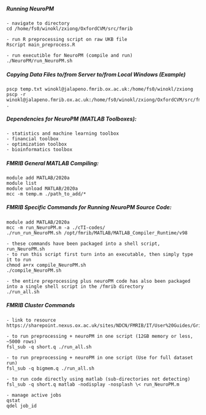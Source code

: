 ##### Running NeuroPM
```
- navigate to directory
cd /home/fs0/winokl/zxiong/OxfordCVM/src/fmrib

- run R preprocessing script on raw UKB file
Rscript main_preprocess.R

- run executible for NeuroPM (compile and run)
./NeuroPM/run_NeuroPM.sh
```

##### Copying Data Files to/from Server to/from Local Windows (Example)
```
pscp temp.txt winokl@jalapeno.fmrib.ox.ac.uk:/home/fs0/winokl/zxiong
pscp -r winokl@jalapeno.fmrib.ox.ac.uk:/home/fs0/winokl/zxiong/OxfordCVM/src/fmrib/NeuroPM/io .
```

##### Dependencies for NeuroPM (MATLAB Toolboxes):
```
- statistics and machine learning toolbox
- financial toolbox
- optimization toolbox
- bioinformatics toolbox
```

##### FMRIB General MATLAB Compiling:
```
module add MATLAB/2020a
module list
module unload MATLAB/2020a
mcc -m temp.m ./path_to_add/*
```

##### FMRIB Specific Commands for Running NeuroPM Source Code:
```
module add MATLAB/2020a
mcc -m run_NeuroPM.m -a ./cTI-codes/
./run_run_NeuroPM.sh /opt/fmrib/MATLAB/MATLAB_Compiler_Runtime/v98

- these commands have been packaged into a shell script, run_NeuroPM.sh
- to run this script first turn into an executable, then simply type it to run
chmod a+rx compile_NeuroPM.sh
./compile_NeuroPM.sh

- the entire preprocessing plus neuroPM code has also been packaged into a single shell script in the /fmrib directory
./run_all.sh
```

##### FMRIB Cluster Commands
```
- link to resource
https://sharepoint.nexus.ox.ac.uk/sites/NDCN/FMRIB/IT/User%20Guides/GridEngine.aspx

- to run preprocessing + neuroPM in one script (12GB memory or less, ~5000 rows)
fsl_sub -q short.q ./run_all.sh

- to run preprocessing + neuroPM in one script (Use for full dataset run)
fsl_sub -q bigmem.q ./run_all.sh

- to run code directly using matlab (sub-directories not detecting)
fsl_sub -q short.q matlab -nodisplay -nosplash \< run_NeuroPM.m

- manage active jobs
qstat
qdel job_id
```